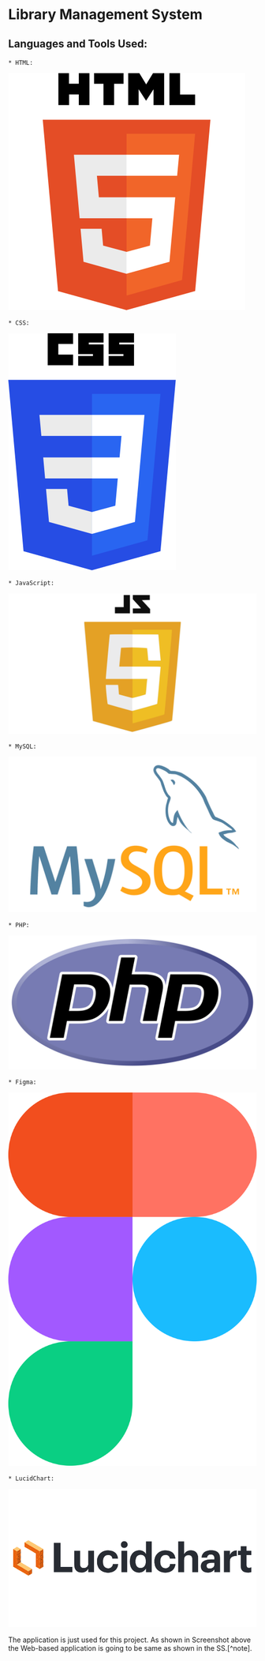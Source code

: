 # Library Management System




## Languages and Tools Used:
    * HTML: 
![alt text](https://github.com/CidNP/LMS/blob/main/html.png "HTML")
 
    * CSS: 
![alt text](https://github.com/CidNP/LMS/blob/main/css.png "CSS")

    * JavaScript: 
![alt text](https://github.com/CidNP/LMS/blob/main/JavaScript-Logo.png "JavaScript")

    * MySQL: 
![alt text](https://github.com/CidNP/LMS/blob/main/MySQL-Logo.png "MySQL")

    * PHP: 
![alt text](https://github.com/CidNP/LMS/blob/main/newphp.svg "PHP")

    * Figma: 
![alt text](https://github.com/CidNP/LMS/blob/main/figma-1-logo-png-transparent.png "Figma")

    * LucidChart: 
![alt text](https://github.com/CidNP/LMS/blob/main/lucidchart-logo-vector.png "LucidChart")


The application is just used for this project. As shown in Screenshot above the Web-based application is going to be same as shown in the SS.[^note].
